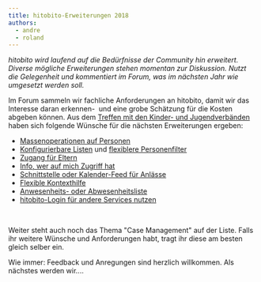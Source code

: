 ```yaml
---
title: hitobito-Erweiterungen 2018
authors:
  - andre
  - roland
---
```



*hitobito wird laufend auf die Bed&uuml;rfnisse der Community hin erweitert. Diverse m&ouml;gliche Erweiterungen stehen momentan zur Diskussion. Nutzt die Gelegenheit und kommentiert im Forum, was im n&auml;chsten Jahr wie umgesetzt werden soll.*

Im Forum sammeln wir fachliche Anforderungen an hitobito, damit wir das Interesse daran erkennen- &nbsp;und eine grobe Sch&auml;tzung f&uuml;r die Kosten abgeben k&ouml;nnen. Aus dem [Treffen mit den Kinder- und Jugendverb&auml;nden](https://hitobito.discoursehosting.net/t/erweiterungen-2018/31) haben sich folgende W&uuml;nsche f&uuml;r die n&auml;chsten Erweiterungen ergeben:&nbsp;

* [Massenoperationen auf Personen](https://hitobito.discoursehosting.net/t/massenmanipulationen-auf-personenlisten/33)
* [Konfigurierbare Listen](https://hitobito.discoursehosting.net/t/konfigurierbare-listen/34)&nbsp;und [flexiblere Personenfilter](https://hitobito.discoursehosting.net/t/flexiblere-personenfilter/41)
* [Zugang f&uuml;r Eltern](https://hitobito.discoursehosting.net/t/zugang-fuer-eltern/35)
* [Info, wer auf mich Zugriff hat](https://hitobito.discoursehosting.net/t/wer-hat-auf-mich-zugriff/36)
* [Schnittstelle oder Kalender-Feed f&uuml;r Anl&auml;sse](https://hitobito.discoursehosting.net/t/json-schnittstelle-oder-kalender-feed-fuer-anlaesse/37)
* [Flexible Kontexthilfe](https://hitobito.discoursehosting.net/t/flexible-kontexthilfe/38)
* [Anwesenheits- oder Abwesenheitsliste](https://hitobito.discoursehosting.net/t/anwesenheitsliste-abwesenheitsliste/39)
* [hitobito-Login f&uuml;r andere Services nutzen](https://hitobito.discoursehosting.net/t/hitobito-login-fuer-andere-services-nutzen/40)

&nbsp;

Weiter steht auch noch das Thema "Case Management" auf der Liste. Falls ihr weitere W&uuml;nsche und Anforderungen habt, tragt ihr diese am besten gleich selber ein.

Wie immer: Feedback und Anregungen sind herzlich willkommen. Als n&auml;chstes werden wir....

&nbsp;